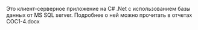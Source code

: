 Это клиент-серверное приложение на C# .Net с использованием базы данных от MS SQL server. Подробнее о ней можно прочитать в отчетах СОС1-4.docx
